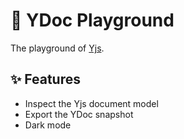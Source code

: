 # 🛝 YDoc Playground

The playground of [Yjs](https://docs.yjs.dev/).

## ✨ Features

- Inspect the Yjs document model
- Export the YDoc snapshot
- Dark mode
